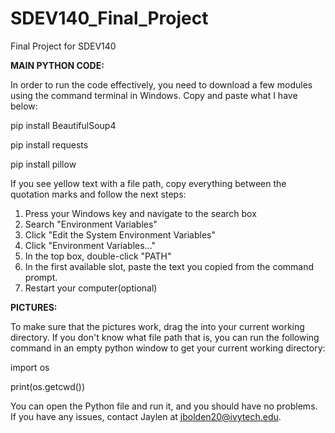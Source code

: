 # SDEV140_Final_Project
Final Project for SDEV140

**MAIN PYTHON CODE:**

  In order to run the code effectively, you need to download a few modules using
  the command terminal in Windows. Copy and paste what I have below:
  
  pip install BeautifulSoup4
  
  pip install requests
  
  pip install pillow
  
  If you see yellow text with a file path, copy everything between the quotation marks and follow the next steps:
  
  1. Press your Windows key and navigate to the search box
  2. Search "Environment Variables"
  3. Click "Edit the System Environment Variables"
  4. Click "Environment Variables..."
  5. In the top box, double-click "PATH"
  6. In the first available slot, paste the text you copied from the command prompt.
  7. Restart your computer(optional)
  

  

**PICTURES:**

  To make sure that the pictures work, drag the into your current working directory. If you don't know
  what file path that is, you can run the following command in an empty python window to get your 
  current working directory:

  import os
  
  print(os.getcwd())



You can open the Python file and run it, and you should have no problems. If you have any issues, contact Jaylen at jbolden20@ivytech.edu.
  
